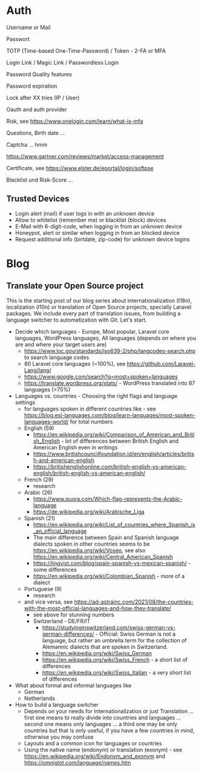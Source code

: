 # Auth

Username or Mail

Passwort

TOTP (Time-based One-Time-Password) / Token - 2-FA or MFA

Login Link / Magic Link / Passwordless Login

Password Quality features

Password expiration

Lock after XX tries (IP / User)

Oauth and auth provider

Risk, see https://www.onelogin.com/learn/what-is-mfa

Questions, Birth date ...

Captcha ... hmm

https://www.gartner.com/reviews/market/access-management

Certificate, see https://www.elster.de/eportal/login/softpse

Blacklist und Risk-Score ...

## Trusted Devices

- Login alert (mail) if user logs in with an unknown device
- Allow to whitelist (remember me) or blacklist (block) devices
- E-Mail with 6-digit-code, when logging in from an unknown device
- Honeypot, alert or similar when logging in from an blocked device
- Request additional info (birtdate, zip-code) for unknown device logins



# Blog

## Translate your Open Source project

This is the starting post of our blog series about internationalization (I18n), localization (l10n) or translation of Open Source projects, specially Laravel packages. We include every part of translation issues, from building a language switcher to automatization with Git. Let's start.

- Decide which languages - Europe, Most popular, Laravel core languages, WordPress languages, All languages (depends on where you are and where your target users are)
  - https://www.loc.gov/standards/iso639-2/php/langcodes-search.php to search language codes
  - 80 Laravel core languages (~100%), see https://github.com/Laravel-Lang/lang/
  - https://www.google.com/search?q=most+spoken+languages
  - https://translate.wordpress.org/stats/ - WordPress translated into 87 languages (>75%)
- Languages vs. countries - Choosing the right flags and language settings
  -  for languages spoken in different countries like - see https://blog.esl-languages.com/blog/learn-languages/most-spoken-languages-world/ for total numbers
    - English (59)
      - https://en.wikipedia.org/wiki/Comparison_of_American_and_British_English - lot of differences between British English and American English even in writings
      - https://www.britishcouncilfoundation.id/en/english/articles/british-and-american-english
      - https://britishenglishonline.com/british-english-vs-american-english/british-english-vs-american-english/
    - French (29)
      - research
    - Arabic (26)
      - https://www.quora.com/Which-flag-represents-the-Arabic-language
      - https://de.wikipedia.org/wiki/Arabische_Liga
    - Spanish (21)
      - https://en.wikipedia.org/wiki/List_of_countries_where_Spanish_is_an_official_language
      - The main difference between Spain and Spanish language dialects spoken in other countries seems to be https://en.wikipedia.org/wiki/Voseo, see also https://en.wikipedia.org/wiki/Central_American_Spanish
      - https://lingvist.com/blog/spain-spanish-vs-mexican-spanish/ - some differences 
      - https://en.wikipedia.org/wiki/Colombian_Spanish - more of a dialect
    - Portuguese (9)
      - research
  - and vice versa, see https://ad-astrainc.com/2021/08/the-countries-with-the-most-official-languages-and-how-they-translate/
    - see above for stunning numbers
    - Switzerland - DE/FR/IT
      - https://studyinginswitzerland.com/swiss-german-vs-german-differences/ - Official: Swiss German is not a language, but rather an umbrella term for the collection of Alemannic dialects that are spoken in Switzerland.
      - https://en.wikipedia.org/wiki/Swiss_German
      - https://en.wikipedia.org/wiki/Swiss_French - a short list of differences
      -  https://en.wikipedia.org/wiki/Swiss_Italian - a very short list of differences
- What about formal and informal languages like
  - German
  - Netherlands 
- How to build a language switcher
  - Depends on your needs for Internationalization or just Translation ... first one means to really divide into countries and languages ... second one means only languages ... a third one may be only countries but that is only useful, if you have a few countries in mind, otherwise you may confuse
  - Layouts and a common icon for languages or countries
  - Using the native name (endonym) or translation (exonym) - see https://en.wikipedia.org/wiki/Endonym_and_exonym and https://omniglot.com/language/names.htm

